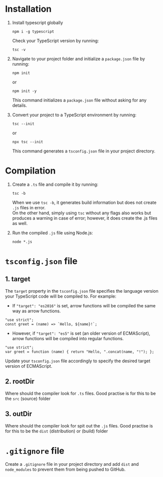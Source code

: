 # Installation

1. Install typescript globally

   ```
   npm i -g typescript
   ```

   Check your TypeScript version by running:

   ```
   tsc -v
   ```

2. Navigate to your project folder and initialize a `package.json` file by running:

   ```
   npm init
   ```

   or

   ```
   npm init -y
   ```

   This command initializes a `package.json` file without asking for any details.

3. Convert your project to a TypeScript environment by running:
   ```
   tsc --init
   ```
   or
   ```
   npx tsc --init
   ```
   This command generates a `tsconfig.json` file in your project directory.

# Compilation

1. Create a `.ts` file and compile it by running:

   ```
   tsc -b
   ```

   When we use `tsc -b`, it generates build information but does not create `.js` files in error. <br>
   On the other hand, simply using `tsc` without any flags also works but produces a warning in case of error; however, it does create the .js files as well.

2. Run the compiled `.js` file using Node.js:
   ```
   node *.js
   ```

# `tsconfig.json` file

## 1. target

The `target` property in the `tsconfig.json` file specifies the language version your TypeScript code will be compiled to. For example:

- If `"target": "es2016"` is set, arrow functions will be compiled the same way as arrow functions.

```
"use strict";
const greet = (name) => `Hello, ${name}!`;
```

- However, if `"target": "es5"` is set (an older version of ECMAScript), arrow functions will be compiled into regular functions.

```
"use strict";
var greet = function (name) { return "Hello, ".concat(name, "!"); };
```

Update your `tsconfig.json` file accordingly to specify the desired target version of ECMAScript.

## 2. rootDir

Where should the compiler look for `.ts` files. Good practise is for this to be the `src` (source) folder

## 3. outDir

Where should the compiler look for spit out the `.js` files.
Good practise is for this to be the `dist` (distribution) or (build) folder

# `.gitignore` file

Create a `.gitignore` file in your project directory and add `dist` and `node_modules` to prevent them from being pushed to GitHub.
